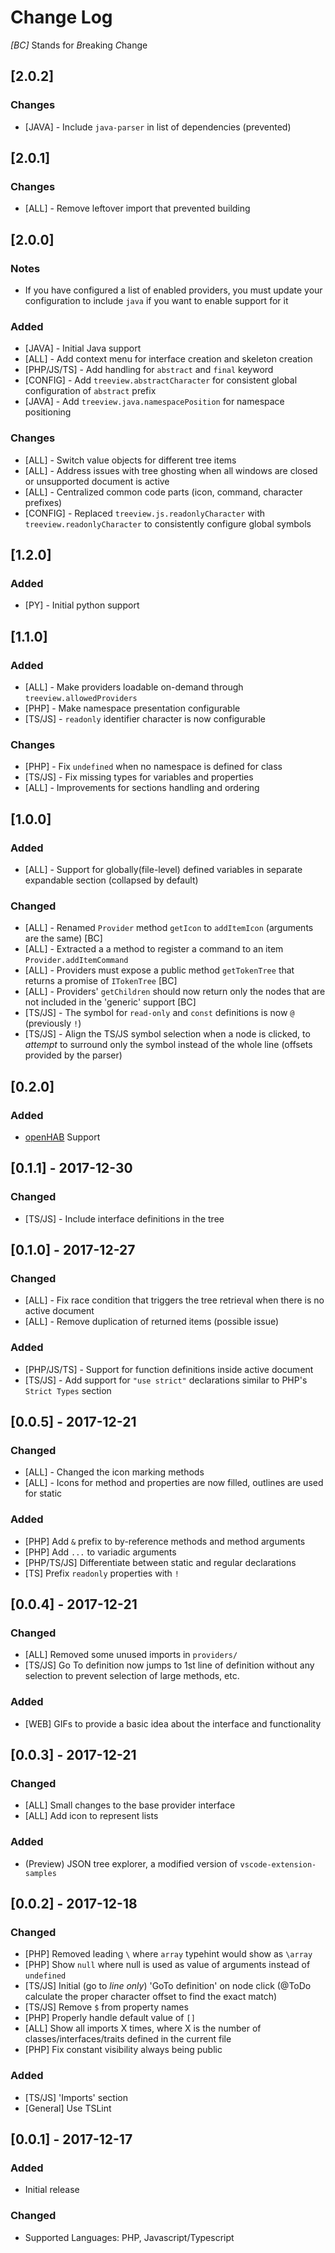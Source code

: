 # Change Log

_[BC]_ Stands for *B*reaking *C*hange

## [2.0.2]

### Changes

- [JAVA] - Include `java-parser` in list of dependencies (prevented)

## [2.0.1]

### Changes

- [ALL] - Remove leftover import that prevented building

## [2.0.0]

### Notes

- If you have configured a list of enabled providers, you must update your configuration to include `java` if you want to enable support for it

### Added

- [JAVA] - Initial Java support
- [ALL] - Add context menu for interface creation and skeleton creation
- [PHP/JS/TS] - Add handling for `abstract` and `final` keyword
- [CONFIG] - Add `treeview.abstractCharacter` for consistent global configuration of `abstract` prefix
- [JAVA] - Add `treeview.java.namespacePosition` for namespace positioning

### Changes

- [ALL] - Switch value objects for different tree items
- [ALL] - Address issues with tree ghosting when all windows are closed or unsupported document is active
- [ALL] - Centralized common code parts (icon, command, character prefixes)
- [CONFIG] - Replaced `treeview.js.readonlyCharacter` with `treeview.readonlyCharacter` to consistently configure global symbols

## [1.2.0]

### Added

- [PY] - Initial python support

## [1.1.0]

### Added

- [ALL] - Make providers loadable on-demand through `treeview.allowedProviders`
- [PHP] - Make namespace presentation configurable
- [TS/JS] - `readonly` identifier character is now configurable

### Changes

- [PHP] - Fix `undefined` when no namespace is defined for class
- [TS/JS] - Fix missing types for variables and properties
- [ALL] - Improvements for sections handling and ordering

## [1.0.0]

### Added

- [ALL] - Support for globally(file-level) defined variables in separate
 expandable section (collapsed by default)

### Changed

- [ALL] - Renamed `Provider` method `getIcon` to `addItemIcon` (arguments are
 the same) [BC]
- [ALL] - Extracted a a method to register a command to an item
 `Provider.addItemCommand`
- [ALL] - Providers must expose a public method `getTokenTree` that returns
 a promise of `ITokenTree` [BC]
- [ALL] - Providers' `getChildren` should now return only the nodes that
 are not included in the 'generic' support [BC]
- [TS/JS] - The symbol for `read-only` and `const` definitions is now `@`
 (previously `!`)
- [TS/JS] - Align the TS/JS symbol selection when a node is clicked, to *attempt* to surround only the symbol instead of the whole line (offsets provided by the parser)

## [0.2.0]

### Added

- [openHAB](http://www.openhab.org/) Support

## [0.1.1] - 2017-12-30

### Changed

- [TS/JS] - Include interface definitions in the tree

## [0.1.0] - 2017-12-27

### Changed

- [ALL] - Fix race condition that triggers the tree retrieval when there is no active document
- [ALL] - Remove duplication of returned items (possible issue)

### Added

- [PHP/JS/TS] - Support for function definitions inside active document
- [TS/JS] - Add support for `"use strict"` declarations similar to PHP's `Strict Types` section

## [0.0.5] - 2017-12-21

### Changed

- [ALL] - Changed the icon marking methods
- [ALL] - Icons for method and properties are now filled, outlines are used for static

### Added

- [PHP] Add `&` prefix to by-reference methods and method arguments
- [PHP] Add `...` to variadic arguments
- [PHP/TS/JS] Differentiate between static and regular declarations
- [TS] Prefix `readonly` properties with `!`

## [0.0.4] - 2017-12-21

### Changed

- [ALL] Removed some unused imports in `providers/`
- [TS/JS] Go To definition now jumps to 1st line of definition without any selection to prevent selection of large methods, etc.

### Added

- [WEB] GIFs to provide a basic idea about the interface and functionality

## [0.0.3] - 2017-12-21

### Changed

- [ALL] Small changes to the base provider interface
- [ALL] Add icon to represent lists

### Added

- (Preview) JSON tree explorer, a modified version of `vscode-extension-samples`

## [0.0.2] - 2017-12-18

### Changed

- [PHP] Removed leading `\` where `array` typehint would show as `\array`
- [PHP] Show `null` where null is used as value of arguments instead of `undefined`
- [TS/JS] Initial (go to _line only_) 'GoTo definition' on node click (@ToDo calculate the proper character offset to find the exact match)
- [TS/JS] Remove `$` from property names
- [PHP] Properly handle default value of `[]`
- [ALL] Show all imports X times, where X is the number of classes/interfaces/traits defined in the current file
- [PHP] Fix constant visibility always being public

### Added

- [TS/JS] 'Imports' section
- [General] Use TSLint

## [0.0.1] - 2017-12-17

### Added

- Initial release

### Changed

- Supported Languages: PHP, Javascript/Typescript
